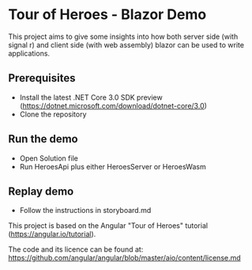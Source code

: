 # Tour of Heroes - Blazor Demo

This project aims to give some insights into how both server side (with signal r) and client side (with web assembly) blazor can be used to write applications.

## Prerequisites

- Install the latest .NET Core 3.0 SDK preview (https://dotnet.microsoft.com/download/dotnet-core/3.0)
- Clone the repository

## Run the demo

- Open Solution file
- Run HeroesApi plus either HeroesServer or HeroesWasm

## Replay demo

- Follow the instructions in storyboard.md

This project is based on the Angular "Tour of Heroes" tutorial (https://angular.io/tutorial). 

The code and its licence can be found at: https://github.com/angular/angular/blob/master/aio/content/license.md
